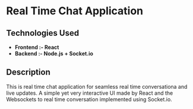 # Real Time Chat Application
## Technologies Used  
- **Frontend :- React**
- **Backend :- Node.js + Socket.io**
## Description  
This is real time chat application for seamless real time conversationa and live updates.
A simple yet very interactive UI made by React and the Websockets to real time conversation implemented using Socket.io.
